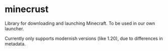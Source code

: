 # minecrust
Library for downloading and launching Minecraft. To be used in our own launcher.

Currently only supports modernish versions (like 1.20), due to differences in metadata.